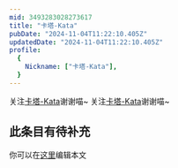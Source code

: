 ```yaml
---
mid: 3493283028273617
title: "卡塔-Kata"
pubDate: "2024-11-04T11:22:10.405Z"
updatedDate: "2024-11-04T11:22:10.405Z"
profile:
  {
    Nickname: ["卡塔-Kata"],
  }
---
```


关注[卡塔-Kata](https://space.bilibili.com/3493283028273617)谢谢喵~ 关注[卡塔-Kata](https://space.bilibili.com/3493283028273617)谢谢喵~

## 此条目有待补充
你可以在[这里](https://github.com/Yuhanawa/VTuber.ICU/edit/master/src/content/v/卡塔-Kata/index.md)编辑本文
